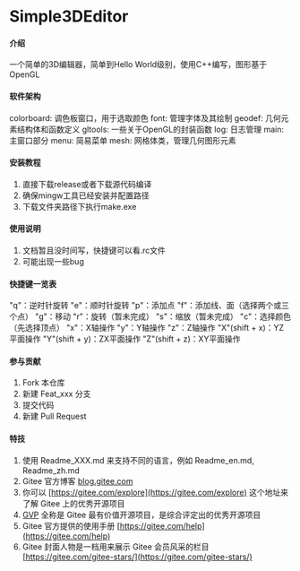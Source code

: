 # Simple3DEditor

#### 介绍
一个简单的3D编辑器，简单到Hello World级别，使用C++编写，图形基于OpenGL

#### 软件架构
colorboard: 调色板窗口，用于选取颜色
font: 管理字体及其绘制
geodef: 几何元素结构体和函数定义
gltools: 一些关于OpenGL的封装函数
log: 日志管理
main: 主窗口部分
menu: 简易菜单
mesh: 网格体类，管理几何图形元素

#### 安装教程

1.  直接下载release或者下载源代码编译
2.  确保mingw工具已经安装并配置路径
3.  下载文件夹路径下执行make.exe

#### 使用说明

1.  文档暂且没时间写，快捷键可以看.rc文件
2.  可能出现一些bug

#### 快捷键一览表
"q"：逆时针旋转
"e"：顺时针旋转
"p"：添加点
"f"：添加线、面（选择两个或三个点）
"g"：移动
"r"：旋转（暂未完成）
"s"：缩放（暂未完成）
"c"：选择颜色（先选择顶点）
"x"：X轴操作
"y"：Y轴操作
"z"：Z轴操作
"X"(shift + x)：YZ平面操作
"Y"(shift + y)：ZX平面操作
"Z"(shift + z)：XY平面操作

#### 参与贡献

1.  Fork 本仓库
2.  新建 Feat_xxx 分支
3.  提交代码
4.  新建 Pull Request


#### 特技

1.  使用 Readme\_XXX.md 来支持不同的语言，例如 Readme\_en.md, Readme\_zh.md
2.  Gitee 官方博客 [blog.gitee.com](https://blog.gitee.com)
3.  你可以 [https://gitee.com/explore](https://gitee.com/explore) 这个地址来了解 Gitee 上的优秀开源项目
4.  [GVP](https://gitee.com/gvp) 全称是 Gitee 最有价值开源项目，是综合评定出的优秀开源项目
5.  Gitee 官方提供的使用手册 [https://gitee.com/help](https://gitee.com/help)
6.  Gitee 封面人物是一档用来展示 Gitee 会员风采的栏目 [https://gitee.com/gitee-stars/](https://gitee.com/gitee-stars/)
